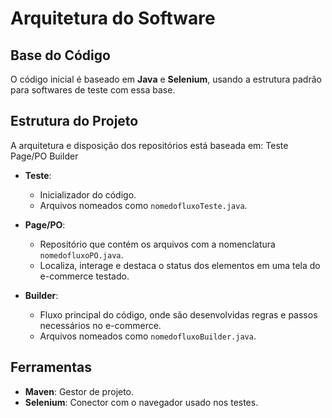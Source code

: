 # Arquitetura do Software

## Base do Código
O código inicial é baseado em **Java** e **Selenium**, usando a estrutura padrão para softwares de teste com essa base.

## Estrutura do Projeto
A arquitetura e disposição dos repositórios está baseada em:
Teste
Page/PO
Builder

- **Teste**:
  - Inicializador do código.
  - Arquivos nomeados como `nomedofluxoTeste.java`.
  
- **Page/PO**:
  - Repositório que contém os arquivos com a nomenclatura `nomedofluxoPO.java`.
  - Localiza, interage e destaca o status dos elementos em uma tela do e-commerce testado.

- **Builder**:
  - Fluxo principal do código, onde são desenvolvidas regras e passos necessários no e-commerce.
  - Arquivos nomeados como `nomedofluxoBuilder.java`.

## Ferramentas
- **Maven**: Gestor de projeto.
- **Selenium**: Conector com o navegador usado nos testes.
